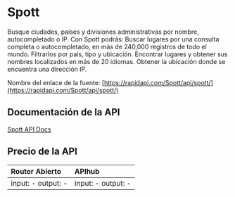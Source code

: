 # Spott

Busque ciudades, países y divisiones administrativas por nombre, autocompletado o IP. Con Spott podrás: Buscar lugares por una consulta completa o autocompletado, en más de 240,000 registros de todo el mundo. Filtrarlos por país, tipo y ubicación. Encontrar lugares y obtener sus nombres localizados en más de 20 idiomas. Obtener la ubicación donde se encuentra una dirección IP.

Nombre del enlace de la fuente: [https://rapidapi.com/Spott/api/spott/](https://rapidapi.com/Spott/api/spott/)

## Documentación de la API

[Spott API Docs](../apis/es/Spott.md)

## Precio de la API

| Router Abierto | APIhub |
|:---|:---|
| input: - output: - | input: - output: - |
